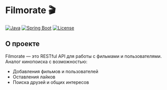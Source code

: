 # Filmorate :clapper:
[![Java](https://img.shields.io/badge/Java-17%2B-blue)](https://openjdk.org/)
[![Spring Boot](https://img.shields.io/badge/Spring_Boot-3.1.5-green)](https://spring.io/projects/spring-boot)
[![License](https://img.shields.io/badge/License-MIT-yellow)](LICENSE)

## О проекте
Filmorate — это RESTful API для работы с фильмами и пользователями.  
Аналог кинопоиска с возможностью:
- Добавления фильмов и пользователей
- Оставления лайков
- Поиска друзей и общих интересов
